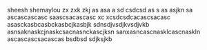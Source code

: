 sheesh
shemaylou
zx zxk zkj  as asa a
sd
csdcsd
as s as asjkn sa
ascascascasc
saascsacascasc xc xcsdcsdcacascsacasc
asasckasbcasbckasbcjkasbjk
sdnsdjvsdjkvsdjvkb
asnsaknaskcjnaskcsacnasnckascjksn
sanxasncascnasklcascnaskln
ascascascsacascas
 bsdbsd sdjksjkb

